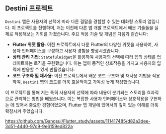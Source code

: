 ## Destini 프로젝트

`Destini` 앱은 사용자의 선택에 따라 다른 결말을 경험할 수 있는 대화형 스토리 앱입니다. 이 프로젝트를 진행하며, 저는 이전에 다른 앱 개발 프로젝트에서 배운 기술들을 실제로 적용해보는 기회를 가졌습니다. 주요 적용 기술 및 개념은 다음과 같습니다:

- **Flutter 위젯 활용**: 이전 프로젝트에서 다룬 Flutter의 다양한 위젯을 사용하여, 사용자 인터페이스를 구성하고 사용자 경험을 향상시켰습니다.
- **상태 관리 기법**: `StatefulWidget`을 활용하여 사용자의 선택에 따라 앱의 상태를 업데이트하는 로직을 구현했습니다. 이는 앱이 동적인 상호작용을 가지고 사용자의 입력에 반응할 수 있게 만들었습니다.
- **코드 구조화 및 재사용**: 이전 프로젝트에서 배운 코드 구조화 및 재사용 기법을 적용하여, `Destini` 앱의 코드를 더욱 효율적이고 가독성 높게 작성했습니다.

이 프로젝트를 통해 저는 특히 사용자의 선택에 따라 내용이 분기되는 스토리를 효과적으로 관리하는 방법을 배웠습니다. 이는 복잡한 사용자 인터페이스와 상호작용을 구현하는 데 있어서 중요한 경험이었으며, Flutter 앱 개발에 있어서의 깊이 있는 이해를 더욱 확장시켜 주었습니다.




https://github.com/Gangsui/Flutter_study/assets/111417485/d82a3dee-3d51-4440-97c9-9e6159ed822a





